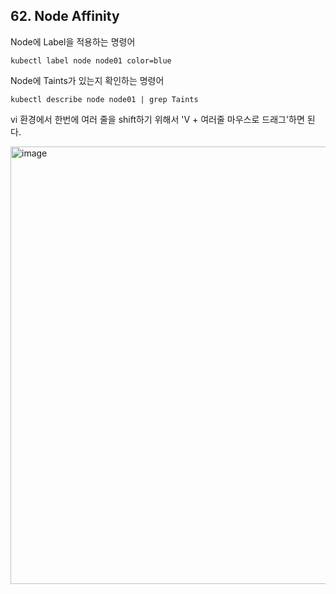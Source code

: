 ## 62. Node Affinity

Node에 Label을 적용하는 명령어

`kubectl label node node01 color=blue`

Node에 Taints가 있는지 확인하는 명령어

`kubectl describe node node01 | grep Taints`

vi 환경에서 한번에 여러 줄을 shift하기 위해서 'V + 여러줄 마우스로 드래그'하면 된다.

<img width="700" alt="image" src="https://user-images.githubusercontent.com/66237694/229594223-c12adab6-315a-490a-867e-3e2ea2d0ab2e.png">
